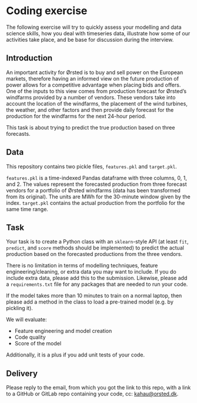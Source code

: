# Coding exercise
The following exercise will try to quickly assess your modelling and data science skills, how you deal with timeseries data, illustrate how some of our activities take place, and be base for discussion during the interview.

## Introduction
An important activity for Ørsted is to buy and sell power on the European markets, therefore having an informed view on the future production of power allows for a competitive advantage when placing bids and offers. One of the inputs to this view comes from production forecast for Ørsted’s windfarms provided by a number of vendors. These vendors take into account the location of the windfarms, the placement of the wind turbines, the weather, and other factors and then provide daily forecast for the production for the windfarms for the next 24-hour period.

This task is about trying to predict the true production based on three forecasts.

## Data
This repository contains two pickle files, `features.pkl` and `target.pkl`. 

`features.pkl` is a time-indexed Pandas dataframe with three columns, 0, 1, and 2. The values represent the forecasted production from three forecast vendors for a portfolio of Ørsted windfarms (data has been transformed from its original). The units are MWh for the 30-minute window given by the index.
`target.pkl` contains the actual production from the portfolio for the same time range.

##  Task
Your task is to create a Python class with an `sklearn`-style API (at least `fit`, `predict`, and `score` methods should be implemented) to predict the actual production based on the forecasted productions from the three vendors.

There is no limitation in terms of modelling techniques, feature engineering/cleaning, or extra data you may want to include. If you do include extra data, please add this to the submission.
Likewise, please add a `requirements.txt` file for any packages that are needed to run your code.

If the model takes more than 10 minutes to train on a normal laptop, then please add a method in the class to load a pre-trained model (e.g. by pickling it).

We will evaluate:
-	Feature engineering and model creation
-	Code quality
-	Score of the model

Additionally, it is a plus if you add unit tests of your code.

## Delivery
Please reply to the email, from which you got the link to this repo, with a link to a GitHub or GitLab repo containing your code, cc: kahau@orsted.dk.
